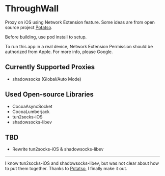 # ThroughWall

Proxy on iOS using Network Extension feature.
Some ideas are from open source project [Potatso](https://github.com/shadowsocks/Potatso).

Before building, use pod install to setup.

To run this app in a real device, Network Extension Permission should be authorized from Apple. For more info, please Google.


## Currently Supported Proxies
- shadowsocks (Global/Auto  Mode)


## Used Open-source Libraries
- CocoaAsyncSocket
- CocoaLumberjack
- tun2socks-iOS
- shadowsocks-libev


## TBD
- Rewrite tun2socks-iOS & shadowsocks-libev

-------------
I know tun2socks-iOS and shadowsocks-libev, but was not clear about how to put them together. Thanks to [Potatso](https://github.com/shadowsocks/Potatso), I finally make it out.
